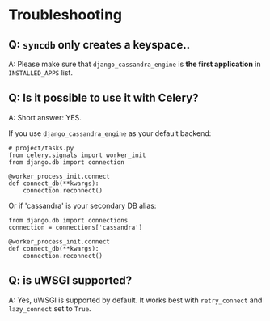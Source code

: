 # Troubleshooting

## **Q:  `syncdb` only creates a keyspace..**

A: Please make sure that `django_cassandra_engine` is 
**the first application** in `INSTALLED_APPS` list.

## **Q:  Is it possible to use it with Celery?**

A: Short answer: YES.

If you use `django_cassandra_engine` as your default backend:

    # project/tasks.py
    from celery.signals import worker_init
    from django.db import connection

    @worker_process_init.connect
    def connect_db(**kwargs):
        connection.reconnect()

Or if 'cassandra' is your secondary DB alias:

    from django.db import connections
    connection = connections['cassandra']

    @worker_process_init.connect
    def connect_db(**kwargs):
        connection.reconnect()

## **Q: is uWSGI supported?**

A: Yes, uWSGI is supported by default. 
It works best with `retry_connect` and `lazy_connect` set to `True`.
